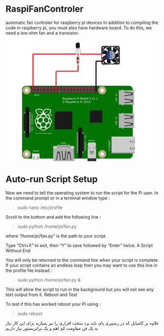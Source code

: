 # RaspiFanControler
automatic fan controler for raspberry pi devices
In addition to compiling the code in raspberry pi, you must also have hardware board. To do this, we need a low ohm fan and a transistor.

![img](https://github.com/AidinZe/RaspiFanControler/blob/master/raspi%20fan.jpg)

# Auto-run Script Setup

Now we need to tell the operating system to run the script for the Pi user. In the command prompt or in a terminal window type :

> sudo nano /etc/profile

Scroll to the bottom and add the following line :

> sudo python /home/pi/fan.py

where “/home/pi/fan.py” is the path to your script.

Type “Ctrl+X” to exit, then “Y” to save followed by “Enter” twice.
A Script Without End

You will only be returned to the command line when your script is complete. If your script contains an endless loop then you may want to use this line in the profile file instead :

> sudo python /home/pi/fan.py &

This will allow the script to run in the background but you will not see any text output from it.
Reboot and Test

To test if this has worked reboot your Pi using :

> sudo reboot

علاوه بر کامپایل کد در رسپبری پای باید برد سخت افزاری را نیز بسازید برای این کار نیاز به یک فن مقاومت کم اهم و یک ترانزیستور نیاز داریم 
